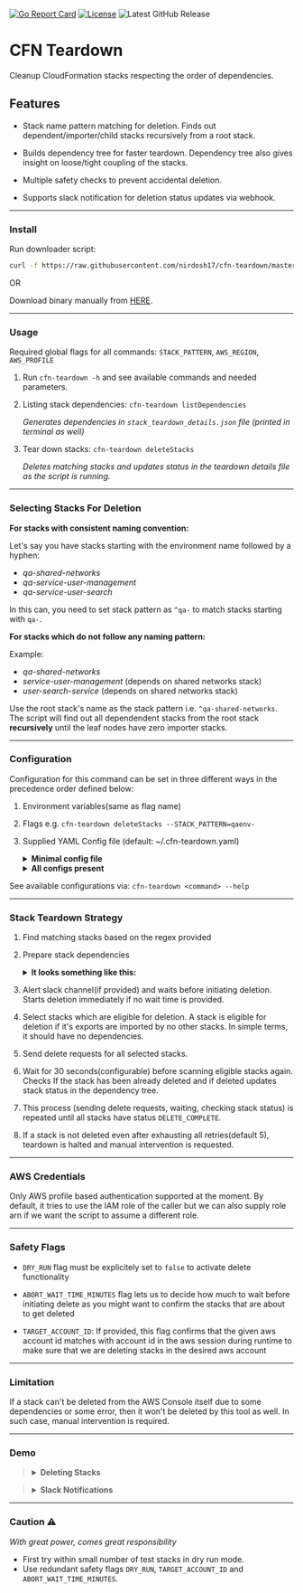 [![Go Report Card](https://goreportcard.com/badge/github.com/nirdosh17/cfn-teardown)](https://goreportcard.com/report/github.com/nirdosh17/cfn-teardown)
[![License](https://img.shields.io/badge/License-Apache%202.0-blue.svg)](https://github.com/nirdosh17/cfn-teardown/blob/main/LICENSE)
![Latest GitHub Release](https://img.shields.io/github/release/nirdosh17/cfn-teardown)

# CFN Teardown
Cleanup CloudFormation stacks respecting the order of dependencies.

## Features

- Stack name pattern matching for deletion. Finds out dependent/importer/child stacks recursively from a root stack.

- Builds dependency tree for faster teardown. Dependency tree also gives insight on loose/tight coupling of the stacks.

- Multiple safety checks to prevent accidental deletion.

- Supports slack notification for deletion status updates via webhook.

---

### Install
Run downloader script:
```bash
curl -f https://raw.githubusercontent.com/nirdosh17/cfn-teardown/master/download.sh | sh
```
OR

Download binary manually from [HERE](https://github.com/nirdosh17/cfn-teardown/releases).

---
### Usage
Required global flags for all commands: `STACK_PATTERN`, `AWS_REGION`, `AWS_PROFILE`

1. Run `cfn-teardown -h` and see available commands and needed parameters.

2. Listing stack dependencies: `cfn-teardown listDependencies`

	_Generates dependencies in  `stack_teardown_details.json` file (printed in terminal as well)_

2. Tear down stacks: `cfn-teardown deleteStacks`

	_Deletes matching stacks and updates status in the teardown details file as the script is running._

---

### Selecting Stacks For Deletion
**For stacks with consistent naming convention:**

Let's say you have stacks starting with the environment name followed by a hyphen:
- _qa-shared-networks_
- _qa-service-user-management_
- _qa-service-user-search_

In this can, you need to set stack pattern as `^qa-` to match stacks starting with `qa-`.

**For stacks which do not follow any naming pattern:**

Example:
- _qa-shared-networks_
- _service-user-management_ (depends on shared networks stack)
- _user-search-service_ (depends on shared networks stack)

Use the root stack's name as the stack pattern i.e. `^qa-shared-networks`. The script will find out all dependendent stacks from the root stack **recursively** until the leaf nodes have zero importer stacks.

---
### Configuration

Configuration for this command can be set in three different ways in the precedence order defined below:
1. Environment variables(same as flag name)
2. Flags e.g. `cfn-teardown deleteStacks --STACK_PATTERN=qaenv-`
3. Supplied YAML Config file (default: ~/.cfn-teardown.yaml)
    <details>
    <summary><b>Minimal config file</b></summary>

    ```yaml
    AWS_REGION: us-east-1
    AWS_PROFILE: staging
    STACK_PATTERN: qa-
    ```
    </details>
    <details>
    <summary><b>All configs present</b></summary>

    ```yaml
    AWS_REGION: us-east-1
    AWS_PROFILE: staging
    TARGET_ACCOUNT_ID: 121212121212
    STACK_PATTERN: qa-
    ABORT_WAIT_TIME_MINUTES: 20
    STACK_WAIT_TIME_SECONDS: 30
    MAX_DELETE_RETRY_COUNT: 5
    SLACK_WEBHOOK_URL: https://hooks.slack.com/services/dummy/dummy/long_hash
    ROLE_ARN: "<arn>"
    DRY_RUN: "false"
    ```
    </details>

See available configurations via: `cfn-teardown <command> --help`

---
### Stack Teardown Strategy

1. Find matching stacks based on the regex provided

2. Prepare stack dependencies
    <details>
    <summary><b>It looks something like this:</b></summary>

      ```json
      {
        "staging-bucket-archived-items": {
          "StackName": "staging-bucket-archived-items",
          "Status": "CREATE_COMPLETE",
          "StackStatusReason": "",
          "DeleteStartedAt": "2021-02-07T03:35:43Z",
          "DeleteCompletedAt": "",
          "DeletionTimeInMinutes": "",
          "DeleteAttempt": 0,
          "Exports": [
            "staging:ItemsArchiveBucket",
            "staging:ItemsArchiveBucketArn"
          ],
          "ActiveImporterStacks": {
            "staging-products-service": {}
          },
          "CFNConsoleLink": "https://console.aws.amazon.com/cloudformation/home?region=us-east-1#/stacks/stackinfo?stackId=staging-bucket-archived-items"
        },
        "staging-products-service": {
          "StackName": "staging-products-service",
          "Status": "CREATE_COMPLETE",
          "StackStatusReason": "",
          "DeleteStartedAt": "2021-02-07T03:30:54Z",
          "DeleteCompletedAt": "",
          "DeletionTimeInMinutes": "",
          "DeleteAttempt": 0,
          "Exports": [
            "staging:ProductsServiceEndpoint"
          ],
          "ActiveImporterStacks": {},
          "CFNConsoleLink": "https://console.aws.amazon.com/cloudformation/home?region=us-east-1#/stacks/stackinfo?stackId=staging-products-service"
        }
      }
      ```
    </details>

3. Alert slack channel(if provided) and waits before initiating deletion. Starts deletion immediately if no wait time is provided.

4. Select stacks which are eligible for deletion. A stack is eligible for deletion if it's exports are imported by no other stacks. In simple terms, it should have no dependencies.

5. Send delete requests for all selected stacks.

6. Wait for 30 seconds(configurable) before scanning eligible stacks again. Checks If the stack has been already deleted and if deleted updates stack status in the dependency tree.

7. This process (sending delete requests, waiting, checking stack status) is repeated until all stacks have status `DELETE_COMPLETE`.

8. If a stack is not deleted even after exhausting all retries(default 5), teardown is halted and manual intervention is requested.

---

### AWS Credentials
Only AWS profile based authentication supported at the moment. By default, it tries to use the IAM role of the caller but we can also supply role arn if we want the script to assume a different role.

---

### Safety Flags

- `DRY_RUN` flag must be explicitely set to `false` to activate delete functionality

- `ABORT_WAIT_TIME_MINUTES` flag lets us to decide how much to wait before initiating delete as you might want to confirm the stacks that are about to get deleted

- `TARGET_ACCOUNT_ID`: If provided, this flag confirms that the given aws account id matches with account id in the aws session during runtime to make sure that we are deleting stacks in the desired aws account

---

### Limitation
If a stack can't be deleted from the AWS Console itself due to some dependencies or some error, then it won't be deleted by this tool as well. In such case, manual intervention is required.

---

### Demo
> <details><summary><strong>Deleting Stacks</strong></summary>
> <img src="https://user-images.githubusercontent.com/5920689/130366139-30912d09-7d79-4537-8809-014c75ce38c0.gif" width="600" alt="deleting stacks" />

> <details><summary><strong>Slack Notifications</strong></summary>
> <img src="https://user-images.githubusercontent.com/5920689/130365254-dd2d911d-803b-4c02-93ec-2f78badedb6a.png" width="600" alt="slack notifications sample" />


---
### Caution :warning:
_With great power, comes great responsibility_
- First try within small number of test stacks in dry run mode.
- Use redundant safety flags `DRY_RUN`, `TARGET_ACCOUNT_ID` and `ABORT_WAIT_TIME_MINUTES`.

